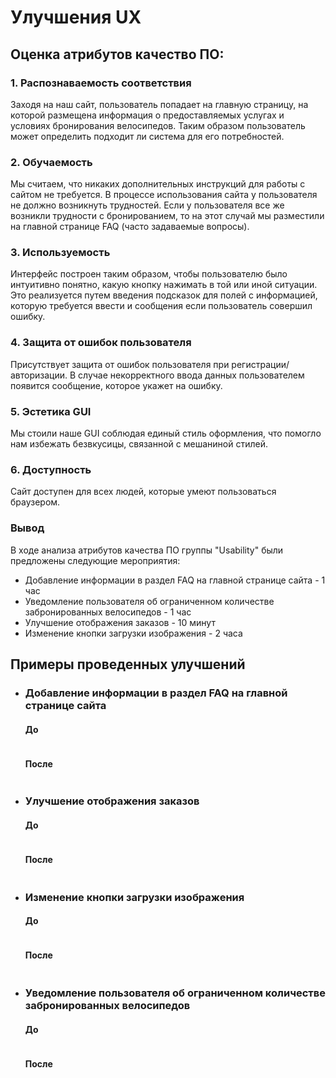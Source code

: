 # Улучшения UX
## Оценка атрибутов качество ПО:
### 1. Распознаваемость соответствия
Заходя на наш сайт, пользователь попадает на главную страницу, на которой размещена информация о предоставляемых услугах и условиях бронирования велосипедов. Таким образом пользователь может определить подходит ли система для его потребностей.
### 2. Обучаемость
Мы считаем, что никаких дополнительных инструкций для работы с сайтом не требуется. В процессе использования сайта у пользователя не должно возникнуть трудностей. Если у пользователя все же возникли трудности с бронированием, то на этот случай мы разместили на главной странице FAQ (часто задаваемые вопросы).
### 3. Используемость
Интерфейс построен таким образом, чтобы пользователю было интуитивно понятно, какую кнопку нажимать в той или иной ситуации. Это реализуется путем введения подсказок для полей с информацией, которую требуется ввести и сообщения если пользователь совершил ошибку.
### 4. Защита от ошибок пользователя
Присутствует защита от ошибок пользователя при регистрации/авторизации. В случае некорректного ввода данных пользователем появится сообщение, которое укажет на ошибку.
### 5. Эстетика GUI
Мы стоили наше GUI соблюдая единый стиль оформления, что помогло нам избежать безвкусицы, связанной с мешаниной стилей.
### 6. Доступность
Сайт доступен для всех людей, которые умеют пользоваться браузером.
### Вывод
В ходе анализа атрибутов качества ПО группы "Usability" были предложены следующие мероприятия:
* Добавление информации в раздел FAQ на главной странице сайта - 1 час
* Уведомление пользователя об ограниченном количестве забронированных велосипедов - 1 час
* Улучшение отображения заказов - 10 минут  
* Изменение кнопки загрузки изображения - 2 часа

## Примеры проведенных улучшений

* ###  Добавление информации в раздел FAQ на главной странице сайта
    ####  До 
    ![]()
    ####  После 
    ![]()  
    
* ###  Улучшение отображения заказов
    ####  До 
    ![]()
    ####  После 
    ![]()
    
* ###  Изменение кнопки загрузки изображения 
    ####  До 
    ![]()
    ####  После 
    ![]()
    
* ###  Уведомление пользователя об ограниченном количестве забронированных велосипедов
    ####  До 
    ![]()
    ####  После 
    ![]()



